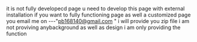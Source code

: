 it is not fully developecd page 
u need to develop this page with external installation 
if you want to fully functioning page as well a customized page you email me on ---"pb168140@gmail.com " 
i will provide you zip file 
i am not proviving anybackground as well as design i am only providing the function 
